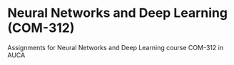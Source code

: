 # Neural Networks and Deep Learning (COM-312)

Assignments for Neural Networks and Deep Learning course COM-312 in AUCA
